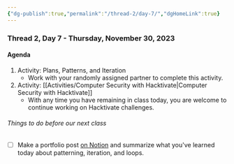 ```yaml
---
{"dg-publish":true,"permalink":"/thread-2/day-7/","dgHomeLink":true}
---
```


### Thread 2, Day 7 - Thursday, November 30, 2023
#### Agenda
1. Activity: Plans, Patterns, and Iteration
	- Work with your randomly assigned partner to complete this activity.
2. Activity: [[Activities/Computer Security with Hacktivate\|Computer Security with Hacktivate]]
	- With any time you have remaining in class today, you are welcome to continue working on Hacktivate challenges.
###### Things to do before our next class
- [ ] Make a portfolio post [on Notion](https://notion.so) and summarize what you've learned today about patterning, iteration, and loops.